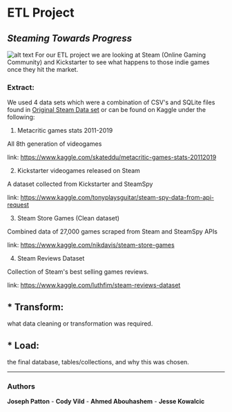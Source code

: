 # ETL Project

## *Steaming Towards Progress*
![alt text](https://cdn.wccftech.com/wp-content/uploads/2018/06/steam-chat.jpg)
For our ETL project we are looking at Steam (Online Gaming Community) and Kickstarter to see what happens to those indie games once they hit the market. 

###  **E**xtract:

 We used 4 data sets which were a combination of CSV's and SQLite files found in [Original Steam Data set]( https://github.com/C-VV/ETLproject/blob/master/Original%20Steam%20Data%20Sets.zip "gh") or can be found on Kaggle under the following:

1. Metacritic games stats 2011-2019

All 8th generation of videogames

link: https://www.kaggle.com/skateddu/metacritic-games-stats-20112019

2. Kickstarter videogames released on Steam

A dataset collected from Kickstarter and SteamSpy

link: https://www.kaggle.com/tonyplaysguitar/steam-spy-data-from-api-request

3. Steam Store Games (Clean dataset)

Combined data of 27,000 games scraped from Steam and SteamSpy APIs

link: https://www.kaggle.com/nikdavis/steam-store-games

4. Steam Reviews Dataset

Collection of Steam's best selling games reviews.

link: https://www.kaggle.com/luthfim/steam-reviews-dataset



## * **T**ransform:

 what data cleaning or transformation was required.

## * **L**oad: 
the final database, tables/collections, and why this was chosen.

- - -


### Authors

**Joseph Patton** - **Cody Vild** - **Ahmed Abouhashem** - **Jesse Kowalcic** 

